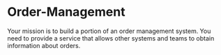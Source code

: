 # Order-Management

Your mission is to build a portion of an order management system. You need to provide a service that allows other systems and teams to obtain information about orders.

